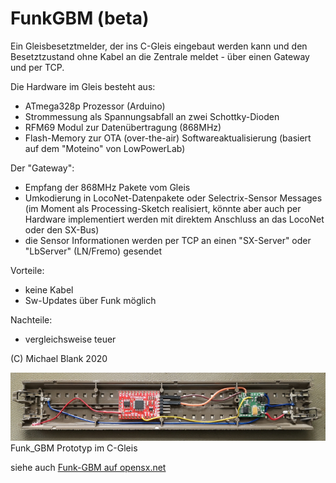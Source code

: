 # FunkGBM (beta)

Ein Gleisbesetztmelder, der ins C-Gleis eingebaut werden kann und den Besetztzustand
ohne Kabel an die Zentrale meldet - über einen Gateway und per TCP.

Die Hardware im Gleis besteht aus:
- ATmega328p Prozessor (Arduino)
- Strommessung als Spannungsabfall an zwei Schottky-Dioden
- RFM69 Modul zur Datenübertragung (868MHz)
- Flash-Memory zur OTA (over-the-air) Softwareaktualisierung
(basiert auf dem "Moteino" von LowPowerLab)

Der "Gateway":
- Empfang der 868MHz Pakete vom Gleis
- Umkodierung in LocoNet-Datenpakete oder Selectrix-Sensor Messages (im Moment als Processing-Sketch realisiert, könnte aber auch per Hardware implementiert werden mit direktem Anschluss an das LocoNet oder den SX-Bus)
- die Sensor Informationen werden per TCP an einen "SX-Server" oder "LbServer" (LN/Fremo) gesendet

Vorteile:
* keine Kabel
* Sw-Updates über Funk möglich

Nachteile:
* vergleichsweise teuer

(C) Michael Blank 2020

<img src="funk-gbm-proto-kl.jpg">Funk_GBM Prototyp im C-Gleis</img>

siehe auch <a href="http://opensx.net/funkgbm">Funk-GBM auf opensx.net</a>
